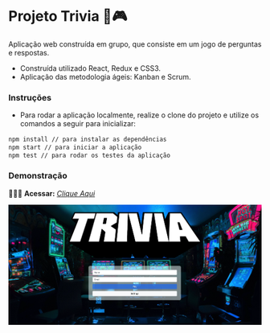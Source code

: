 # Projeto Trivia 👾🎮

Aplicação web construída em grupo, que consiste em um jogo de perguntas e respostas.

* Construída utilizado React, Redux e CSS3.
* Aplicação das metodologia ágeis: Kanban e Scrum.

### Instruções

- Para rodar a aplicação localmente, realize o clone do projeto e utilize os comandos a seguir para inicializar:

```
npm install // para instalar as dependências
npm start // para iniciar a aplicação
npm test // para rodar os testes da aplicação
```

### Demonstração

👨🏻‍💻 **Acessar:** _[Clique Aqui](https://trivia-pink.vercel.app)_

<p align="center">
  <img src="https://github.com/guilherme-ac-fernandes/trivia/blob/main/trivia.png" alt="Trivia - Demostração"/>
</p>
